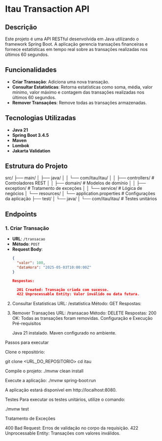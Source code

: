 # Itau Transaction API

## Descrição

Este projeto é uma API RESTful desenvolvida em Java utilizando o framework Spring Boot. A aplicação gerencia transações financeiras e fornece estatísticas em tempo real sobre as transações realizadas nos últimos 60 segundos.

## Funcionalidades

- **Criar Transação**: Adiciona uma nova transação.
- **Consultar Estatísticas**: Retorna estatísticas como soma, média, valor mínimo, valor máximo e contagem das transações realizadas nos últimos 60 segundos.
- **Remover Transações**: Remove todas as transações armazenadas.

## Tecnologias Utilizadas

- **Java 21**
- **Spring Boot 3.4.5**
- **Maven**
- **Lombok**
- **Jakarta Validation**

## Estrutura do Projeto
src/ ├── main/ │ ├── java/ │ │ └── com/itau/itau/ │ │ ├── controllers/ # Controladores REST │ │ ├── domain/ # Modelos de domínio │ │ ├── exception/ # Tratamento de exceções │ │ └── service/ # Lógica de negócios │ └── resources/ │ └── application.properties # Configurações da aplicação ├── test/ │ └── java/ │ └── com/itau/itau/ # Testes unitários

## Endpoints

### 1. Criar Transação
- **URL**: `/transacao`
- **Método**: `POST`
- **Request Body**:
  ```json
  {
    "valor": 100,
    "dataHora": "2025-05-03T10:00:00Z"
  }

  Respostas:

    201 Created: Transação criada com sucesso.
    422 Unprocessable Entity: Valor inválido ou data futura.
2. Consultar Estatísticas
    URL: /estatistica
    Método: GET
    Respostas:
3. Remover Transações
    URL: /transacao
    Método: DELETE
    Respostas:
        200 OK: Todas as transações foram removidas.
Configuração e Execução
    Pré-requisitos

    Java 21 instalado.
    Maven configurado no ambiente.

Passos para executar

Clone o repositório:

git clone <URL_DO_REPOSITORIO>
cd itau

Compile o projeto:
./mvnw clean install

Execute a aplicação:
./mvnw spring-boot:run

A aplicação estará disponível em http://localhost:8080.

Testes
Para executar os testes unitários, utilize o comando:

./mvnw test

Tratamento de Exceções

400 Bad Request: Erros de validação no corpo da requisição.
422 Unprocessable Entity: Transações com valores inválidos.